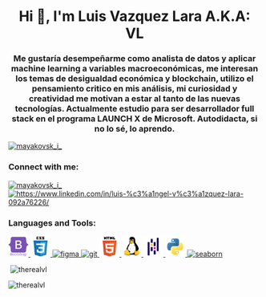 <h1 align="center">Hi 👋, I'm Luis Vazquez Lara A.K.A: VL</h1>
<h3 align="center">Me gustaría desempeñarme como analista de datos y aplicar machine learning a variables macroeconómicas, me interesan los temas de desigualdad económica y blockchain, utilizo el pensamiento critico en mis análisis, mi curiosidad y creatividad me motivan a estar al tanto de las nuevas tecnologías. Actualmente estudio para ser desarrollador full stack en el programa LAUNCH X de Microsoft. Autodidacta, si no lo sé, lo aprendo.</h3>

<p align="left"> <a href="https://twitter.com/mayakovsk_i_" target="blank"><img src="https://img.shields.io/twitter/follow/mayakovsk_i_?logo=twitter&style=for-the-badge" alt="mayakovsk_i_" /></a> </p>

<h3 align="left">Connect with me:</h3>
<p align="left">
<a href="https://twitter.com/mayakovsk_i_" target="blank"><img align="center" src="https://raw.githubusercontent.com/rahuldkjain/github-profile-readme-generator/master/src/images/icons/Social/twitter.svg" alt="mayakovsk_i_" height="30" width="40" /></a>
<a href="https://linkedin.com/in/https://www.linkedin.com/in/luis-%c3%a1ngel-v%c3%a1zquez-lara-092a76226/" target="blank"><img align="center" src="https://raw.githubusercontent.com/rahuldkjain/github-profile-readme-generator/master/src/images/icons/Social/linked-in-alt.svg" alt="https://www.linkedin.com/in/luis-%c3%a1ngel-v%c3%a1zquez-lara-092a76226/" height="30" width="40" /></a>
</p>

<h3 align="left">Languages and Tools:</h3>
<p align="left"> <a href="https://getbootstrap.com" target="_blank" rel="noreferrer"> <img src="https://raw.githubusercontent.com/devicons/devicon/master/icons/bootstrap/bootstrap-plain-wordmark.svg" alt="bootstrap" width="40" height="40"/> </a> <a href="https://www.w3schools.com/css/" target="_blank" rel="noreferrer"> <img src="https://raw.githubusercontent.com/devicons/devicon/master/icons/css3/css3-original-wordmark.svg" alt="css3" width="40" height="40"/> </a> <a href="https://www.figma.com/" target="_blank" rel="noreferrer"> <img src="https://www.vectorlogo.zone/logos/figma/figma-icon.svg" alt="figma" width="40" height="40"/> </a> <a href="https://git-scm.com/" target="_blank" rel="noreferrer"> <img src="https://www.vectorlogo.zone/logos/git-scm/git-scm-icon.svg" alt="git" width="40" height="40"/> </a> <a href="https://www.w3.org/html/" target="_blank" rel="noreferrer"> <img src="https://raw.githubusercontent.com/devicons/devicon/master/icons/html5/html5-original-wordmark.svg" alt="html5" width="40" height="40"/> </a> <a href="https://www.linux.org/" target="_blank" rel="noreferrer"> <img src="https://raw.githubusercontent.com/devicons/devicon/master/icons/linux/linux-original.svg" alt="linux" width="40" height="40"/> </a> <a href="https://pandas.pydata.org/" target="_blank" rel="noreferrer"> <img src="https://raw.githubusercontent.com/devicons/devicon/2ae2a900d2f041da66e950e4d48052658d850630/icons/pandas/pandas-original.svg" alt="pandas" width="40" height="40"/> </a> <a href="https://www.python.org" target="_blank" rel="noreferrer"> <img src="https://raw.githubusercontent.com/devicons/devicon/master/icons/python/python-original.svg" alt="python" width="40" height="40"/> </a> <a href="https://seaborn.pydata.org/" target="_blank" rel="noreferrer"> <img src="https://seaborn.pydata.org/_images/logo-mark-lightbg.svg" alt="seaborn" width="40" height="40"/> </a> </p>

<p>&nbsp;<img src="https://github-readme-stats.vercel.app/api?username=therealvl&show_icons=true&locale=en" alt="therealvl" /></p>

<p><img align="left" src="https://github-readme-stats.vercel.app/api/top-langs?username=therealvl&show_icons=true&locale=en&layout=compact" alt="therealvl" /></p>





